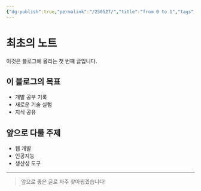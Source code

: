 ```yaml
---
{"dg-publish":true,"permalink":"/250527/","title":"from 0 to 1","tags":["초안"]}
---
```


# 최초의 노트

이것은 블로그에 올리는 첫 번째 글입니다.

## 이 블로그의 목표

- 개발 공부 기록
- 새로운 기술 실험
- 지식 공유

## 앞으로 다룰 주제

- 웹 개발
- 인공지능
- 생산성 도구

---

> 앞으로 좋은 글로 자주 찾아뵙겠습니다!
